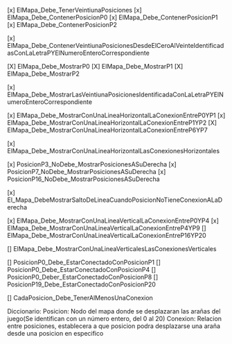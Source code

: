 [x] ElMapa_Debe_TenerVeintiunaPosiciones
[x] ElMapa_Debe_ContenerPosicionP0
[x] ElMapa_Debe_ContenerPosicionP1
[x] ElMapa_Debe_ContenerPosicionP2

[x] ElMapa_Debe_ContenerVeintiunaPosicionesDesdeElCeroAlVeinteIdentificadasConLaLetraPYElNumeroEnteroCorrespondiente

[X] ElMapa_Debe_MostrarP0
[X] ElMapa_Debe_MostrarP1
[X] ElMapa_Debe_MostrarP2

[x] ElMapa_Debe_MostrarLasVeintiunaPosicionesIdentificadaConLaLetraPYElNumeroEnteroCorrespondiente

[x] ElMapa_Debe_MostrarConUnaLineaHorizontalLaConexionEntreP0YP1
[x] ElMapa_Debe_MostrarConUnaLineaHorizontalLaConexionEntreP1YP2
[X] ElMapa_Debe_MostrarConUnaLineaHorizontalLaConexionEntreP6YP7

[x] ElMapa_Debe_MostrarConUnaLineaHorizontalLasConexionesHorizontales

[x] PosicionP3_NoDebe_MostrarPosicionesASuDerecha
[x] PosicionP7_NoDebe_MostrarPosicionesASuDerecha
[x] PosicionP16_NoDebe_MostrarPosicionesASuDerecha

[x] El_Mapa_DebeMostrarSaltoDeLineaCuandoPosicionNoTieneConexionALaDerecha


[x] ElMapa_Debe_MostrarConUnaLineaVerticalLaConexionEntreP0YP4
[x] ElMapa_Debe_MostrarConUnaLineaVerticalLaConexionEntreP4YP9
[] ElMapa_Debe_MostrarConUnaLineaVerticalLaConexionEntreP16YP20

[] ElMapa_Debe_MostrarConUnaLineaVerticalesLasConexionesVerticales



[] PosicionP0_Debe_EstarConectadoConPosicionP1
[] PosicionP0_Debe_EstarConectadoConPosicionP4
[] PosicionP0_Deber_EstarConectadoConPosicionP8
[] PosicionP19_Debe_EstarConectadoConPosicionP20

[] CadaPosicion_Debe_TenerAlMenosUnaConexion

Diccionario:
Posicion: Nodo del mapa donde se desplazaran las arañas del juego(Se identifican con un número entero, del 0 al 20)
Conexion: Relacion entre posiciones, establecera a que posicion podra desplazarse una araña desde una posicion en especifico


 
 